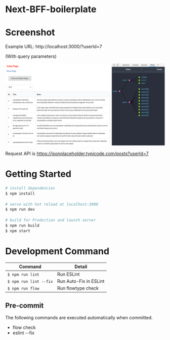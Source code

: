 # Next-BFF-boilerplate

# Screenshot

Example URL: http://localhost:3000/?userId=7

(With query parameters)

![ss](./screenshot.png)

Request API is https://jsonplaceholder.typicode.com/posts?userId=7

# Getting Started

```bash
# install dependencies
$ npm install

# serve with hot reload at localhost:3000
$ npm run dev

# build for Production and launch server
$ npm run build
$ npm start
```

# Development Command

|Command|Detail|
|---|---|
|`$ npm run lint`|Run ESLint|
|`$ npm run lint --fix`|Run Auto-Fix in ESLint|
|`$ npm run flow`|Run flowtype check|

## Pre-commit

The following commands are executed automatically when committed.

- flow check
- eslint --fix
